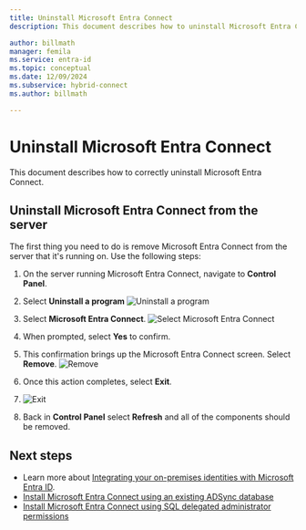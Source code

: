 ```yaml
---
title: Uninstall Microsoft Entra Connect
description: This document describes how to uninstall Microsoft Entra Connect.

author: billmath
manager: femila
ms.service: entra-id
ms.topic: conceptual
ms.date: 12/09/2024
ms.subservice: hybrid-connect
ms.author: billmath

---
```


# Uninstall Microsoft Entra Connect

This document describes how to correctly uninstall Microsoft Entra Connect.

<a name='uninstall-azure-ad-connect-from-the-server'></a>

## Uninstall Microsoft Entra Connect from the server
The first thing you need to do is remove Microsoft Entra Connect from the server that it's running on. Use the following steps:

 1. On the server running Microsoft Entra Connect, navigate to **Control Panel**.
 2. Select **Uninstall a program**
 ![Uninstall a program](media/how-to-connect-uninstall/uninstall-1.png)</br>
 
 3. Select **Microsoft Entra Connect**.
 ![Select Microsoft Entra Connect](media/how-to-connect-uninstall/uninstall-2.png)</br>
 
 4. When prompted, select **Yes** to confirm.
 5. This confirmation brings up the Microsoft Entra Connect screen. Select **Remove**.
 ![Remove](media/how-to-connect-uninstall/uninstall-3.png)</br>
 
 6. Once this action completes, select **Exit**.
 7. ![Exit](media/how-to-connect-uninstall/uninstall-4.png)</br>
 
 8. Back in **Control Panel** select **Refresh** and all of the components should be removed.


## Next steps

- Learn more about [Integrating your on-premises identities with Microsoft Entra ID](../whatis-hybrid-identity.md).
- [Install Microsoft Entra Connect using an existing ADSync database](how-to-connect-install-existing-database.md)
- [Install Microsoft Entra Connect using SQL delegated administrator permissions](how-to-connect-install-sql-delegation.md)
